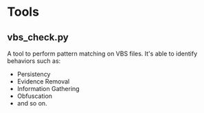 # Tools

## vbs_check.py

A tool to perform pattern matching on VBS files. It's able to identify behaviors such as:

* Persistency
* Evidence Removal
* Information Gathering
* Obfuscation
* and so on.


